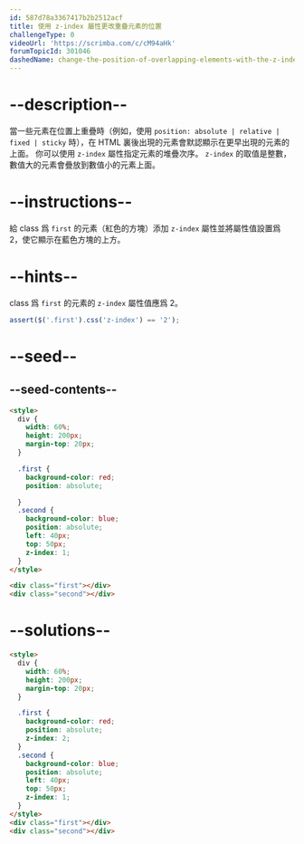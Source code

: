 ```yaml
---
id: 587d78a3367417b2b2512acf
title: 使用 z-index 屬性更改重疊元素的位置
challengeType: 0
videoUrl: 'https://scrimba.com/c/cM94aHk'
forumTopicId: 301046
dashedName: change-the-position-of-overlapping-elements-with-the-z-index-property
---
```


# --description--

當一些元素在位置上重疊時（例如，使用 `position: absolute | relative | fixed | sticky` 時），在 HTML 裏後出現的元素會默認顯示在更早出現的元素的上面。 你可以使用 `z-index` 屬性指定元素的堆疊次序。 `z-index` 的取值是整數，數值大的元素會疊放到數值小的元素上面。

# --instructions--

給 class 爲 `first` 的元素（紅色的方塊）添加 `z-index` 屬性並將屬性值設置爲 2，使它顯示在藍色方塊的上方。

# --hints--

class 爲 `first` 的元素的 `z-index` 屬性值應爲 2。

```js
assert($('.first').css('z-index') == '2');
```

# --seed--

## --seed-contents--

```html
<style>
  div {
    width: 60%;
    height: 200px;
    margin-top: 20px;
  }

  .first {
    background-color: red;
    position: absolute;

  }
  .second {
    background-color: blue;
    position: absolute;
    left: 40px;
    top: 50px;
    z-index: 1;
  }
</style>

<div class="first"></div>
<div class="second"></div>
```

# --solutions--

```html
<style>
  div {
    width: 60%;
    height: 200px;
    margin-top: 20px;
  }

  .first {
    background-color: red;
    position: absolute;
    z-index: 2;
  }
  .second {
    background-color: blue;
    position: absolute;
    left: 40px;
    top: 50px;
    z-index: 1;
  }
</style>
<div class="first"></div>
<div class="second"></div>
```
